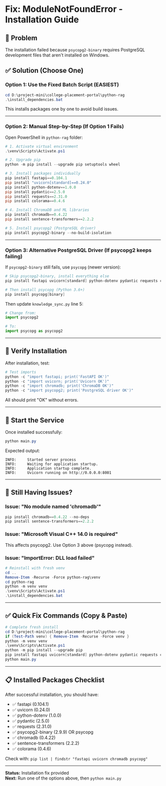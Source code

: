 # Fix: ModuleNotFoundError - Installation Guide

## 🔧 Problem
The installation failed because `psycopg2-binary` requires PostgreSQL development files that aren't installed on Windows.

## ✅ Solution (Choose One)

### **Option 1: Use the Fixed Batch Script (EASIEST)**

```powershell
cd D:\project-mini\college-placement-portal\python-rag
.\install_dependencies.bat
```

This installs packages one by one to avoid build issues.

---

### **Option 2: Manual Step-by-Step (If Option 1 Fails)**

Open PowerShell in `python-rag` folder:

```powershell
# 1. Activate virtual environment
.\venv\Scripts\Activate.ps1

# 2. Upgrade pip
python -m pip install --upgrade pip setuptools wheel

# 3. Install packages individually
pip install fastapi==0.104.1
pip install "uvicorn[standard]==0.24.0"
pip install python-dotenv==1.0.0
pip install pydantic==2.5.0
pip install requests==2.31.0
pip install colorama==0.4.6

# 4. Install ChromaDB and ML libraries
pip install chromadb==0.4.22
pip install sentence-transformers==2.2.2

# 5. Install psycopg2 (PostgreSQL driver)
pip install psycopg2-binary --no-build-isolation
```

---

### **Option 3: Alternative PostgreSQL Driver (If psycopg2 keeps failing)**

If `psycopg2-binary` still fails, use `psycopg` (newer version):

```powershell
# Skip psycopg2-binary, install everything else
pip install fastapi uvicorn[standard] python-dotenv pydantic requests chromadb sentence-transformers colorama

# Then install psycopg (Python 3.6+)
pip install psycopg[binary]
```

Then update `knowledge_sync.py` line 5:
```python
# Change from:
import psycopg2

# To:
import psycopg as psycopg2
```

---

## 🧪 Verify Installation

After installation, test:

```powershell
# Test imports
python -c "import fastapi; print('FastAPI OK')"
python -c "import uvicorn; print('Uvicorn OK')"
python -c "import chromadb; print('ChromaDB OK')"
python -c "import psycopg2; print('PostgreSQL driver OK')"
```

All should print "OK" without errors.

---

## 🚀 Start the Service

Once installed successfully:

```powershell
python main.py
```

Expected output:
```
INFO:     Started server process
INFO:     Waiting for application startup.
INFO:     Application startup complete.
INFO:     Uvicorn running on http://0.0.0.0:8001
```

---

## 🐛 Still Having Issues?

### Issue: "No module named 'chromadb'"
```powershell
pip install chromadb==0.4.22 --no-deps
pip install sentence-transformers==2.2.2
```

### Issue: "Microsoft Visual C++ 14.0 is required"
This affects psycopg2. Use Option 3 above (psycopg instead).

### Issue: "ImportError: DLL load failed"
```powershell
# Reinstall with fresh venv
cd ..
Remove-Item -Recurse -Force python-rag\venv
cd python-rag
python -m venv venv
.\venv\Scripts\Activate.ps1
.\install_dependencies.bat
```

---

## ✅ Quick Fix Commands (Copy & Paste)

```powershell
# Complete fresh install
cd D:\project-mini\college-placement-portal\python-rag
if (Test-Path venv) { Remove-Item -Recurse -Force venv }
python -m venv venv
.\venv\Scripts\Activate.ps1
python -m pip install --upgrade pip
pip install fastapi uvicorn[standard] python-dotenv pydantic requests chromadb sentence-transformers colorama psycopg2-binary --no-build-isolation
python main.py
```

---

## 📋 Installed Packages Checklist

After successful installation, you should have:

- ✅ fastapi (0.104.1)
- ✅ uvicorn (0.24.0)
- ✅ python-dotenv (1.0.0)
- ✅ pydantic (2.5.0)
- ✅ requests (2.31.0)
- ✅ psycopg2-binary (2.9.9) OR psycopg
- ✅ chromadb (0.4.22)
- ✅ sentence-transformers (2.2.2)
- ✅ colorama (0.4.6)

Check with: `pip list | findstr "fastapi uvicorn chromadb psycopg"`

---

**Status:** Installation fix provided  
**Next:** Run one of the options above, then `python main.py`


